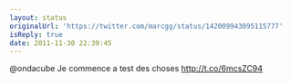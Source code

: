 ```yaml
---
layout: status
originalUrl: 'https://twitter.com/marcgg/status/142009943095115777'
isReply: true
date: 2011-11-30 22:39:45
---
```


@ondacube Je commence a test des choses http://t.co/6mcsZC94
